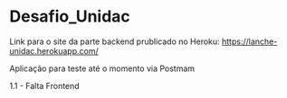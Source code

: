 # Desafio_Unidac

Link para o site da parte backend prublicado no Heroku: https://lanche-unidac.herokuapp.com/

Aplicação para teste até o momento via Postmam
  
  1.1 - Falta Frontend
